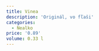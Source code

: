 ```yaml
---
title: Vinea
description: 'Originál, vo fľaši'
categories:
  - Nealko
price: '0.89'
volume: 0.33 l
---
```


